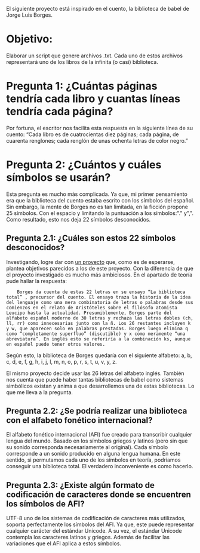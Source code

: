 El siguiente proyecto está inspirado en el cuento, la biblioteca de babel de Jorge Luis Borges.

# Objetivo: 
Elaborar un script que genere archivos .txt. Cada uno de estos archivos representará uno de los libros de la infinita (o casi) biblioteca.


# Pregunta 1: ¿Cuántas páginas tendría cada libro y cuantas líneas tendría cada página?

Por fortuna, el escritor nos facilita esta respuesta en la siguiente línea de su cuento: “Cada libro es de cuatrocientas diez páginas; cada página, de cuarenta renglones; cada renglón de unas ochenta letras de color negro.”

# Pregunta 2:  ¿Cuántos y cuáles símbolos se usarán?

Esta pregunta es mucho más complicada. Ya que, mi primer pensamiento era que la biblioteca del cuento estaba escrito con los símbolos del español. Sin embargo, la mente de Borges no es tan limitada, en la ficción propone 25 símbolos. Con el espacio y limitando la puntuación a los símbolos:"." y",". Como resultado, esto nos deja 22 símbolos desconocidos.

## Pregunta 2.1: ¿Cuáles son estos 22 símbolos desconocidos?

Investigando, logre dar con [un proyecto](https://libraryofbabel.info/) que, como es de esperarse, plantea objetivos parecidos a los de este proyecto. Con la diferencia de que el proyecto investigado es mucho más ambiciosos. En el apartado de teoría pude hallar la respuesta: 

        Borges da cuenta de estas 22 letras en su ensayo “La biblioteca total” , precursor del cuento. El ensayo traza la historia de la idea del lenguaje como una mera combinatoria de letras o palabras desde sus comienzos en el relato de Aristóteles sobre el filósofo atomista Leucipo hasta la actualidad. Presumiblemente, Borges parte del alfabeto español moderno de 30 letras y rechaza las letras dobles (ch, ll, rr) como innecesarias junto con la ñ. Los 26 restantes incluyen k y w, que aparecen solo en palabras prestadas. Borges luego elimina q como “completamente superfluo” (discutible) y x como meramente “una abreviatura”. En inglés esto se referiría a la combinación ks, aunque en español puede tener otros valores.

Según esto, la biblioteca de Borges quedaría con el siguiente alfabeto: a, b, c, d, e, f, g, h, i, j, l, m, n, o, p, r, s, t, u, v, y, z.

El mismo proyecto decide usar las 26 letras del alfabeto inglés. También nos cuenta que puede haber tantas bibliotecas de babel como sistemas simbólicos existan y anima a que desarrollemos una de estas bibliotecas. Lo que me lleva a la pregunta. 

## Pregunta 2.2: ¿Se podría realizar una biblioteca con el alfabeto fonético internacional?

El alfabeto fonético internacional (AFI) fue creado para transcribir cualquier lengua del mundo. Basado en los símbolos griegos y latinos (pero sin que su sonido corresponda necesariamente al original). Cada símbolo corresponde a un sonido producido en alguna lengua humana. En este sentido, si permutamos cada uno de los símbolos en teoría, podríamos conseguir una biblioteca total. El verdadero inconveniente es como hacerlo.

## Pregunta 2.3: ¿Existe algún formato de codificación de caracteres donde se encuentren los símbolos de AFI?

UTF-8 uno de los sistemas de codificación de caracteres más utilizados, soporta perfectamente los símbolos del AFI. Ya que, este puede representar cualquier carácter del estándar Unicode. A su vez, el estándar Unicode contempla los caracteres latinos y griegos. Además de facilitar las variaciones que el AFI aplica a estos símbolos.